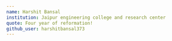 ```yaml
---
name: Harshit Bansal
institution: Jaipur engineering college and research center
quote: Four year of reformation!
github_user: harshitbansal373
---
```

